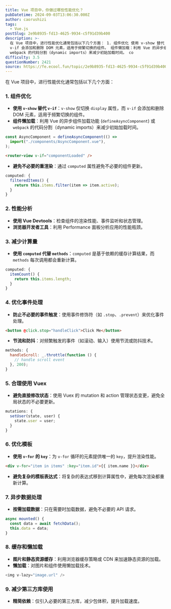 ```yaml
---
title: Vue 项目中，你做过哪些性能优化？
pubDatetime: 2024-09-03T13:06:30.000Z
author: caorushizi
tags:
  - Vue.js
postSlug: 2e9b8935-fd13-4625-9934-c5f91d39b400
description: >-
  在 Vue 项目中，进行性能优化通常包括以下几个方面： 1. 组件优化 使用 v-show 替代 v-if：v-show 仅切换 display 属性，而
  v-if 会添加和删除 DOM 元素，适用于频繁切换的组件。 组件懒加载：利用 Vue 的异步组件加载功能 (defineAsyncComponent) 或
  webpack 的代码分割（dynamic imports）来减少初始加载时间。 co
difficulty: 3.5
questionNumber: 2421
source: https://fe.ecool.fun/topic/2e9b8935-fd13-4625-9934-c5f91d39b400
---
```


在 Vue 项目中，进行性能优化通常包括以下几个方面：

### 1. **组件优化**

- **使用 `v-show` 替代 `v-if`**：`v-show` 仅切换 `display` 属性，而 `v-if` 会添加和删除 DOM 元素，适用于频繁切换的组件。
- **组件懒加载**：利用 Vue 的异步组件加载功能 (`defineAsyncComponent`) 或 `webpack` 的代码分割（dynamic imports）来减少初始加载时间。

```javascript
const AsyncComponent = defineAsyncComponent(() =>
  import("./components/AsyncComponent.vue"),
);
```

```html
<router-view v-if="componentLoaded" />
```

- **避免不必要的重渲染**：通过 `computed` 属性避免不必要的组件更新。

```javascript
computed: {
  filteredItems() {
    return this.items.filter(item => item.active);
  }
}
```

### 2. **性能分析**

- **使用 Vue Devtools**：检查组件的渲染性能、事件监听和状态管理。
- **浏览器开发者工具**：利用 Performance 面板分析应用的性能瓶颈。

### 3. **减少计算量**

- **使用 `computed` 代替 `methods`**：`computed` 是基于依赖的缓存计算结果，而 `methods` 每次调用都会重新计算。

```javascript
computed: {
  itemCount() {
    return this.items.length;
  }
}
```

### 4. **优化事件处理**

- **防止不必要的事件触发**：使用事件修饰符（如 `.stop`、`.prevent`）来优化事件处理。

```html
<button @click.stop="handleClick">Click Me</button>
```

- **节流和防抖**：对频繁触发的事件（如滚动、输入）使用节流或防抖技术。

```javascript
methods: {
  handleScroll: _.throttle(function () {
    // handle scroll event
  }, 200);
}
```

### 5. **合理使用 Vuex**

- **避免直接修改状态**：使用 Vuex 的 mutation 和 action 管理状态变更，避免全局状态的不必要更新。

```javascript
mutations: {
  setUser(state, user) {
    state.user = user;
  }
}
```

### 6. **优化模板**

- **使用 `v-for` 的 `key`**：为 `v-for` 循环的元素提供唯一的 `key`，提升渲染性能。

```html
<div v-for="item in items" :key="item.id">{{ item.name }}</div>
```

- **避免复杂的模板表达式**：将复杂的表达式移到计算属性中，避免每次渲染都重新计算。

### 7. **异步数据处理**

- **按需加载数据**：只在需要时加载数据，避免不必要的 API 请求。

```javascript
async mounted() {
  const data = await fetchData();
  this.data = data;
}
```

### 8. **缓存和懒加载**

- **图片和静态资源缓存**：利用浏览器缓存策略或 CDN 来加速静态资源的加载。
- **懒加载**：对图片和组件使用懒加载技术。

```javascript
<img v-lazy="image.url" />
```

### 9. **减少第三方库使用**

- **精简依赖**：仅引入必要的第三方库，减少包体积，提升加载速度。
